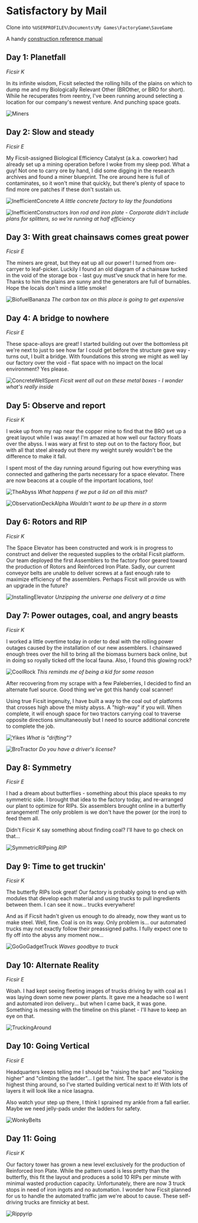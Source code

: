 # Satisfactory by Mail
Clone into `%USERPROFILE%\Documents\My Games\FactoryGame\SaveGame`

A handy [construction reference manual](https://i.redd.it/qatwxlpgdio21.jpg)


## Day 1: Planetfall
*Ficsir K*

In its infinite wisdom, Ficsit selected the rolling hills of the plains on which to dump me and my Biologically Relevant Other (BROther, or BRO for short). While he recuperates from reentry, I've been running around selecting a location for our company's newest venture. And punching space goats.

![Miners](/Screenshots/HighResScreenshot20190325-123410.png?raw=true "Mining at sunrise!")

## Day 2: Slow and steady
*Ficsir E*

My Ficsit-assigned Biological Efficiency Catalyst (a.k.a. coworker) had already set up a mining operation before I woke from my sleep pod. What a guy! Not one to carry ore by hand, I did some digging in the research archives and found a miner blueprint. The ore around here is full of contaminates, so it won't mine that quickly, but there's plenty of space to find more ore patches if these don't sustain us.

![InefficientConcrete](/Screenshots/Screenshot20190325-21375200000.png?raw=true "Concrete is necessary for life")
*A little concrete factory to lay the foundations*

![InefficientConstructors](/Screenshots/Screenshot20190325-22013500000.png?raw=true "At least I don't have to do it by hand anymore...")
*Iron rod and iron plate - Corporate didn't include plans for splitters, so we're running at half efficiency*

## Day 3: With great chainsaws comes great power
*Ficsir E*

The miners are great, but they eat up all our power! I turned from ore-carryer to leaf-picker. Luckily I found an old diagram of a chainsaw tucked in the void of the storage box - last guy must've snuck that in here for me. Thanks to him the plains are sunny and the generators are full of burnables. Hope the locals don't mind a little smoke!

![BiofuelBananza](/Screenshots/Screenshot20190326-09542400000.png?raw=true "Biofuel Bananza")
*The carbon tax on this place is going to get expensive*

## Day 4: A bridge to nowhere
*Ficsir E*

These space-alloys are great! I started building out over the bottomless pit we're next to just to see how far I could get before the structure gave way - turns out, I built a bridge. With foundations this strong we might as well lay our factory over the void - flat space with no impact on the local environment? Yes please.

![ConcreteWellSpent](/Screenshots/Screenshot20190326-11390700000.png?raw=true "Concrete well spent")
*Ficsit went all out on these metal boxes - I wonder what's really inside*

## Day 5: Observe and report
*Ficsir K*

I woke up from my nap near the copper mine to find that the BRO set up a great layout while I was away! I'm amazed at how well our factory floats over the abyss. I was wary at first to step out on to the factory floor, but with all that steel already out there my weight surely wouldn't be the difference to make it fall.

I spent most of the day running around figuring out how everything was connected and gathering the parts necessary for a space elevator. There are now beacons at a couple of the important locations, too!

![TheAbyss](/Screenshots/Screenshot20190326-11573300000.png?raw=true "Floating over the abyss")
*What happens if we put a lid on all this mist?*

![ObservationDeckAlpha](/Screenshots/Screenshot20190326-12265600000.png?raw=true "Observation Deck Alpha")
*Wouldn't want to be up there in a storm*

## Day 6: Rotors and RIP
*Ficsir K*

The Space Elevator has been constructed and work is in progress to construct and deliver the requested supplies to the orbital Ficsit platform. Our team deployed the first Assemblers to the factory floor geared toward the production of Rotors and Reinforced Iron Plate. Sadly, our current conveyor belts are unable to deliver screws at a fast enough rate to maximize efficiency of the assemblers. Perhaps Ficsit will provide us with an upgrade in the future?

![InstallingElevator](/Screenshots/Screenshot20190326-12164600000.png?raw=true "Zippers from space")
*Unzipping the universe one delivery at a time*

## Day 7: Power outages, coal, and angry beasts
*Ficsir K*

I worked a little overtime today in order to deal with the rolling power outages caused by the installation of our new assemblers. I chainsawed enough trees over the hill to bring all the biomass burners back online, but in doing so royally ticked off the local fauna. Also, I found this glowing rock?

![CoolRock](/Screenshots/Screenshot20190326-19551800000.png?raw=true "Only cool kids can draw this rock")
*This reminds me of being a kid for some reason*

After recovering from my scrape with a few Paleberries, I decided to find an alternate fuel source. Good thing we've got this handy coal scanner!

Using true Ficsit ingenuity, I have built a way to the coal out of platforms that crosses high above the misty abyss. A "high-way" if you will. When complete, it will enough space for two tractors carrying coal to traverse opposite directions simultaneously but I need to source additional concrete to complete the job.

![Yikes](/Screenshots/Screenshot20190326-21022700000.png?raw=true "Drift the corners if you dare")
*What is "drifting"?*

![BroTractor](/Screenshots/Screenshot20190326-21253400000.png?raw=true "Tractor for the B.R.O.")
*Do you have a driver's license?*

## Day 8: Symmetry
*Ficsir E*

I had a dream about butterflies - something about this place speaks to my symmetric side. I brought that idea to the factory today, and re-arranged our plant to optimize for RIPs. Six assemblers brought online in a butterfly arrangement! The only problem is we don't have the power (or the iron) to feed them all.

Didn't Ficsir K say something about finding coal? I'll have to go check on that...

![SymmetricRIPping](/Screenshots/Screenshot20190327-18590100000.png?raw=true "Symmetry is beautiful")
*RIP*

## Day 9: Time to get truckin'
*Ficsir K*

The butterfly RIPs look great! Our factory is probably going to end up with modules that develop each material and using trucks to pull ingredients between them. I can see it now... trucks everywhere!

And as if Ficsit hadn't given us enough to do already, now they want us to make steel. Well, fine. Coal is on its way. Only problem is... our automated trucks may not exactly follow their preassigned paths. I fully expect one to fly off into the abyss any moment now...

![GoGoGadgetTruck](/Screenshots/Screenshot20190327-13022500000.png?raw=true "Go go gadget truck!")
*Waves goodbye to truck*

## Day 10: Alternate Reality
*Ficsir E*

Woah. I had kept seeing fleeting images of trucks driving by with coal as I was laying down some new power plants. It gave me a headache so I went and automated iron delivery... but when I came back, it was gone. Something is messing with the timeline on this planet - I'll have to keep an eye on that.

![TruckingAround](/Screenshots/Screenshot20190327-21222200000.png?raw=true "Trucking around")

## Day 10: Going Vertical
*Ficsir E*

Headquarters keeps telling me I should be "raising the bar" and "looking higher" and "climbing the ladder"... I get the hint. The space elevator is the highest thing around, so I've started building vertical next to it! With lots of layers it will look like a nice lasagna.

Also watch your step up there, I think I sprained my ankle from a fall earlier. Maybe we need jelly-pads under the ladders for safety.

![WonkyBelts](/Screenshots/Screenshot20190328-20513900000.png?raw=true "Don't look at the belts!")

## Day 11: Going
*Ficsir K*

Our factory tower has grown a new level exclusively for the production of Reinforced Iron Plate. While the pattern used is less pretty than the butterfly, this fit the layout and produces a solid 10 RIPs per minute with minimal wasted production capacity. Unfortunately, there are now 3 truck stops in need of iron ingots and no automation. I wonder how Ficsit planned for us to handle the automated traffic jam we're about to cause. These self-driving trucks are finnicky at best.

![Rippyrip](/Screenshots/Screenshot20190330-10390700000.png?raw=true "Ah, the smell of fresh RIPs in the morning!")
